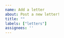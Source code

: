 ```yaml
--- 
name: Add a letter
about: Post a new letter!
title: ""
labels: ["letters"]
assignees: ''
---
```


<!--title: ""-->
